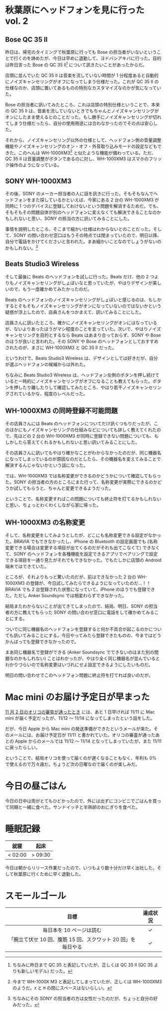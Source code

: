 # 秋葉原にヘッドフォンを見に行った vol. 2
## Bose QC 35 II
昨日は、帰宅のタイミングで秋葉原に行っても Bose の担当者がいないということで行くのを諦めたが、今日は早めに退勤して、ヨドバシアキバに行った。目的は昨日言った Bose の QC 35 II[^bose-right-notation] について訊きたいことがあったからだ。

[^bose-right-notation]: ちなみに昨日まで QC 35 と表記していたが、正しくは QC 35 II (QC 35 よりも新しいモデル) だった。

店頭に並んでいた QC 35 II は音楽を流していない時間が 1 分程度あると自動的にノイズキャンセリングがオフになってしまう仕様だった。これが QC 35 II の仕様なのか、店頭に置いてあるものの特別なカスタマイズなのかが気になっていた。

Bose の担当者に訊いてみたところ、これは店頭の特別仕様ということで、本来の QC 35 II は、音楽を流していないときでもちゃんとノイズキャンセリングがオンにしたまま使えるとのことだった。もし勝手にノイズキャンセリングが切れてしまう仕様だったら、自分の使用用途には合わなかったのでその点は安心した。

それから、ノイズキャンセリング以外の仕様として、ヘッドフォン側の音量調整機能やノイズキャンセリングのオン・オフ・外音取り込みモードの設定などもできた。このへんは WH-1000XM3[^sony-right-notation] と似たような機能が備わっている。ただ、QC 35 II は音量調整がボタンであるのに対し、WH-1000XM3 はスマホのフリック操作のようになっている。

[^sony-right-notation]: 今まで WH-1000X M3 と表記してしまっていたが、正しくは WH-1000XM3 のようだ。`X` と `M` の間にスペースはないらしい。

## SONY WH-1000XM3
その後、SONY のメーカー担当者の人に話を訊きに行った。そもそもなんでヘッドフォンをまた探しているかといえば、今家にある 2 台の WH-1000XM3 が同時に 1 つのデバイスに登録しておけないという問題を解消するためだ。でも、そもそもその問題自体が別のヘッドフォンに変えなくても解決できることなのかもしれないと思い、SONY の担当の方に訊いてみることにした。

事情を説明したところ、そこまで細かい仕様はわからないとのことだった。そして、SONY の問い合わせ窓口はもうその時点では閉まっていたので、明日以降、自分で電話をかけてくださいと言われた。まあ細かいことなのでしょうがないのかもしれない。[^sony-staff]

[^sony-staff]: ちなみにその SONY の担当者の方は女性だったのだが、ちょっと自分の好みだった。

## Beats Studio3 Wireless
そして最後に Beats のヘッドフォンを試しに行った。Beats だけ、他の 2 つよりもノイズキャンセリングがしょぼいなと思っていたが、やはりデザインが美しいので、もう一度確かめてみたかったのだ。

Beats のヘッドフォンのノイズキャンセリングがしょぼいと感じるのは、もしかするとそもそもノイズキャンセリングがオンになっていないのではないかという疑惑が浮上したので、店員さんをつかまえて、訊いてみることにした。

店員さんに訊いたところ、確かにノイズキャンセリングがオンにはなっているが、ないよりあったほうがマシ程度のことを言っていた。次いで、やはりノイズキャンセリングを目的とするなら Beats はあまり合っておらず、SONY や Bose のほうが良いと言われた。その SONY や Bose のヘッドフォンとしておすすめされたのが、まさに WH-1000XM3 と QC 35 II だった。

というわけで、Beats Studio3 Wireless は、デザインとしては好きだが、自分が選ぶヘッドフォンの候補からは外れた。

ちなみに Beats Studio3 Wireless は、ヘッドフォン左側のボタンを押し続けていると一時的にノイズキャンセリングがオフになることも教えてもらった。ボタンを押したり離したりして確認してみたところ、やはり若干ノイズキャンセリングされているかな、程度のレベルだった。

## WH-1000XM3 の同時登録不可能問題
その店員さんには Beats のヘッドフォンについてだけ訊くつもりだったが、このほかにもノイズキャンセリングの仕組みなどについても詳しく教えてくれたので、先ほどの 2 台の WH-1000XM3 が同時に登録できない問題についても、もしかしたら答えてくれるかもしれないと思い訊いてみることにした。

その店員さんに訊いてもやはり確かなことがわからなかったのだが、同じ機器名になってしまっているのが原因なのだとしたら、その機器名を変えてみることで解決するんじゃないかという話になった。

では、WH-1000XM3 では名称変更ができるのかどうかについて確認してもらった。SONY の担当者の方のところにまた行って、名称変更が実際にできるのかどうか試してもらうと、ちゃんと変更できるようだった。

ということで、名称変更すればこの問題についても終止符を打てるかもしれないと思い、ちょっとわくわくしながら家に帰った。

## WH-1000XM3 の名称変更
そして、名称変更をしてみようとしたが、どこにも名称変更できる設定がなかった。BRAVIA でもできなかったし、iPhone の Bluetooth の設定画面でも (名称変更できる場合は変更する項目が出てくるのだがそれも出てこなくて) できなくて、SONY のヘッドフォンを各種機能を設定できるアプリでペアリングで設定できる項目を一通り見たがそれでもできなかった。でもたしかに店頭の Android 端末ではできていた。

ところが、それよりもっと驚いたのだが、前はできなかった 2 台の WH-1000XM3 の登録が、今日試してみたらできるようになっていたのだ...！！ BRAVIA でも 2 台登録された状態になっていて、iPhone のほうでも登録できた。ただし Anker Soundsync では相変わらずできなかった。

結局またわからないことが出てきてしまったので、結局、明日、SONY の担当者の方に教えてもらった SONY の問い合わせ窓口に電話をして確かめてみることにする。

ついでに同じ機器名のヘッドフォンを登録すると何か不具合が起こるのかについても訊いてみることにする。今日やってみたら登録できたものの、今まではどうかんばっても登録できなかったので。

まあ同じ機器名で登録ができる (Anker Soundsync でできないのはまた別の問題なのかもしれない) ことはわかったが、やはり全く同じ機器名が並んでいるとわかりづらいので名称変更はいづれにせよ設定できるようにしたいものだ。

明日の問い合わせでこのヘッドフォン問題に終止符を打てれば良いのだが。

# Mac mini のお届け予定日が早まった
[11 月 2 日のオリコの審査が通ったとき](https://diary.noraworld.com/2018/11/02#%E3%82%AA%E3%83%AA%E3%82%B3%E3%81%AE%E5%AF%A9%E6%9F%BB%E3%81%8C%E9%80%9A%E3%81%A3%E3%81%9F) には、あと 1 日早ければ 11/11 に Mac mini が届く予定だったが、11/12 〜 11/14 になってしまったという話をした。

だが、今日 Apple から Mac mini の発送準備ができたというメールが来た。そのメールには、お届け予定日が 11/11 と書かれていた。オリコの審査が通ったあとの Apple からのメールでは 11/12 〜 11/14 となってしまっていたが、また 11/11 に戻ったらしい。

ということで、結局オリコを使って届くのが遅くなることもなく、年利も 0% で使えるので万々歳だ。ちょうど次の日曜なので届くのが楽しみだ。

# 今日の昼ごはん
今日の日中は雨がとてもひどかったので、外には出ずにコンビニでごはんを買って同期と一緒に食べた。サンドイッチと半熟卵のおにぎりを食べた。

# 睡眠記録
| 就寝 | 起床 |
|:---:|:---:|
| < 02:00 | > 09:30 |

今日は朝からリリース作業だったので、いつもより数十分だけ早く出社した。そして秋葉原に行くために早く退勤した。

# スモールゴール
| 目標 | 達成状況 |
|:---:|:---:|
| 毎日本を 10 ページは読む | ✓ |
| 「腕立て伏せ 10 回、腹筋 15 回、スクワット 20 回」を毎日やる | ✓ |
